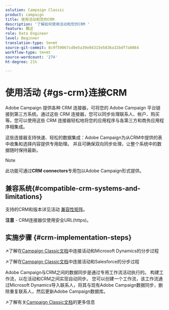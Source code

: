 ```yaml
---
solution: Campaign Classic
product: campaign
title: 使用活动和您的CRM
description: '了解如何使用活动和您的CRM '
feature: 概述
role: Data Engineer
level: Beginner
translation-type: tm+mt
source-git-commit: 8c9f59067cd0e5a39e84315e5836a32bdf7a0864
workflow-type: tm+mt
source-wordcount: '274'
ht-degree: 21%

---
```


# 使用活动 {#gs-crm}连接CRM

Adobe Campaign 提供各种 CRM 连接器，可将您的 Adobe Campaign 平台链接到第三方系统。通过这些 CRM 连接器，您可以同步处理联系人、帐户、购买等。您可以使用这些 CRM 连接器轻松地将您的应用程序与各第三方和商务应用程序相集成。

这些连接器支持快速、轻松的数据集成：Adobe Campaign为从CRM中提供的表中收集和选择内容提供专用助理。 并且可确保双向同步处理，让整个系统中的数据随时保持最新。

>[!NOTE]
>
>此功能可通过&#x200B;**CRM connectors**&#x200B;专用包以Adobe Campaign形式提供。

## 兼容系统{#compatible-crm-systems-and-limitations}

支持的CRM和版本详见活动 [兼容性矩阵](../start/compatibility-matrix.md)。

**注意** - CRM连接器仅使用安全URL(https)。

## 实施步骤 {#crm-implementation-steps}

:arrow_upper_right:了解在[Campaign Classic文档](https://experienceleague.adobe.com/docs/campaign-classic/using/getting-started/connectors/crm-connectors/crm-ms-dynamics.html?lang=en#microsoft-dynamics-implementation-steps)中连接活动和Microsoft Dynamics的分步过程

:arrow_upper_right:了解在[Campaign Classic文档](https://experienceleague.adobe.com/docs/campaign-classic/using/getting-started/connectors/crm-connectors/crm-sfdc.html?lang=en#getting-started)中连接活动和Salesforce的分步过程


Adobe Campaign与CRM之间的数据同步是通过专用工作流活动执行的。 构建工作流，以在活动和CRM之间实现自动同步。 您可以创建一个工作流，该工作流通过Microsoft Dynamics导入联系人，将其与现有Adobe Campaign数据同步，删除重复联系人，然后更新Adobe Campaign数据库。

:arrow_upper_right:了解有关[Campaign Classic文档](https://experienceleague.adobe.com/docs/campaign-classic/using/getting-started/connectors/crm-connectors/crm-data-sync.html?lang=en#getting-started)的更多信息


